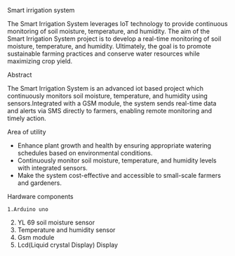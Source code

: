Smart irrigation system

 The Smart Irrigation System leverages IoT technology to provide continuous monitoring of soil moisture, temperature, and humidity. The  aim of the Smart Irrigation System project is to develop a real-time monitoring of soil moisture, temperature, and humidity. Ultimately, the goal is to promote sustainable farming practices and conserve water resources while maximizing crop yield.
 
 Abstract

The Smart Irrigation System is an advanced iot based project which continuously monitors soil moisture, temperature, and humidity using sensors.Integrated with a GSM module, the system sends real-time data and alerts via SMS directly to farmers, enabling remote monitoring and timely action.

Area of utility

* Enhance plant growth and health by ensuring appropriate watering schedules based on environmental conditions. 
* Continuously monitor soil moisture, temperature, and humidity levels with integrated sensors.
* Make the system cost-effective and accessible to small-scale farmers and gardeners.

Hardware components

    1.Arduino uno 
2. YL 69 soil moisture sensor
3. Temperature and humidity sensor
4. Gsm module 
5. Lcd(Liquid crystal Display) Display

